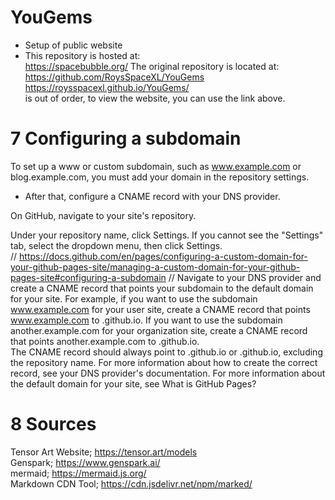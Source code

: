 # YouGems
- Setup of public website
- This repository is hosted at:  
https://spacebubble.org/
The original repository is located at:
https://github.com/RoysSpaceXL/YouGems
https://roysspacexl.github.io/YouGems/   
is out of order, to view the website, you can use the link above.

# 7 Configuring a subdomain
To set up a www or custom subdomain, such as www.example.com or blog.example.com, you must add your domain in the repository settings. 
- After that, configure a CNAME record with your DNS provider.

On GitHub, navigate to your site's repository.

Under your repository name, click  Settings. If you cannot see the "Settings" tab, select the  dropdown menu, then click Settings.  
//
https://docs.github.com/en/pages/configuring-a-custom-domain-for-your-github-pages-site/managing-a-custom-domain-for-your-github-pages-site#configuring-a-subdomain
//
Navigate to your DNS provider and create a CNAME record that points your subdomain to the default domain for your site. For example, if you want to use the subdomain www.example.com for your user site, create a CNAME record that points www.example.com to <user>.github.io. If you want to use the subdomain another.example.com for your organization site, create a CNAME record that points another.example.com to <organization>.github.io.  
The CNAME record should always point to <user>.github.io or <organization>.github.io, excluding the repository name. 
For more information about how to create the correct record, see your DNS provider's documentation. 
For more information about the default domain for your site, see What is GitHub Pages?

# 8 Sources

Tensor Art Website; https://tensor.art/models  
Genspark;           https://www.genspark.ai/  
mermaid;            https://mermaid.js.org/  
Markdown CDN Tool;  https://cdn.jsdelivr.net/npm/marked/
